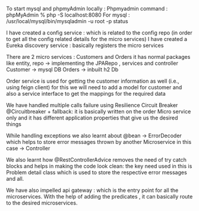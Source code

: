 To start mysql and phpmyAdmin locally :
		Phpmyadmin command :  phpMyAdmin % php -S localhost:8080
		For mysql : /usr/local/mysql/bin/mysqladmin -u root -p status
	
I have created a config service : which is related to the config repo (in order to get all the config related details for the micro services)
I have created a Eureka discovery service : basically registers the micro services 

There are 2 micro services : Customers and Orders
	it has normal packages like entity, repo -> implementing the JPARepo , services and controller
	Customer -> mysql DB
	Orders -> inbuilt h2 Db

Order service is used for getting the customer information as well (i.e., using feign client) 
	for this we will need to add a model for customer and also a service interface to get the mappings for the required data

We have handled multiple calls failure using Resilience Circuit Breaker @Circuitbreaker + fallback: it is basically written on the order Micro service only and it has different application properties that give us the desired things 

While handling exceptions we also learnt about @bean -> ErrorDecoder which helps to store error messages thrown by another Microservice in this case -> Controller

We also learnt how @RestControllerAdvice removes the need of try catch blocks and helps in making the code look clean: the key need used in this is Problem detail class which is used to store the respective error messages and all.

We have also impelled api gateway : which is the entry point for all the microservices. With the help of adding the predicates , it can basically route to the desired microservices.
